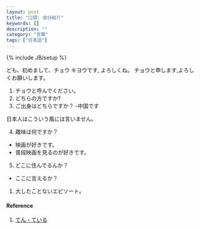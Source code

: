 ```yaml
---
layout: post
title: "口頭: 自分紹介"
keywords: []
description: ""
category: "言葉"
tags: ["日本語"]
---
```

{% include JB/setup %}

ども、初めまして、チョウ キヨウです, よろしくね。
チョウと申します,よろしくお願いします。

1. チョウと呼んでください。
2. どちらの方ですか?
3. ご出身はどちらですか？ -中国です


日本人はこういう風には言いません。

4. 趣味は何ですか？
- 映画が好きです。
- 普段映画を見るのが好きです。

5. どこに住んでるんか？
- ここに言えるか？


1. 大したことないエピソート。




#### Reference
1. [てん・ている](https://maggiesensei.com/2016/03/28/casual-contraction-dropping-%E3%81%84-i-%E3%81%A6%E3%82%93-ten-%E3%81%A8%E3%81%8Ftoku/)
